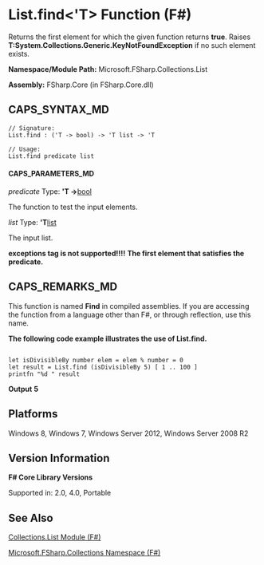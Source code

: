 # List.find<'T> Function (F#)

Returns the first element for which the given function returns **true**. Raises **T:System.Collections.Generic.KeyNotFoundException** if no such element exists.

**Namespace/Module Path:** Microsoft.FSharp.Collections.List

**Assembly:** FSharp.Core (in FSharp.Core.dll)


## CAPS_SYNTAX_MD

```
// Signature:
List.find : ('T -> bool) -> 'T list -> 'T

// Usage:
List.find predicate list
```

#### CAPS_PARAMETERS_MD
*predicate*
Type: **'T -&gt;**[bool](http://msdn.microsoft.com/en-us/library/89c0cf9c-49ce-4207-a3be-555851a67dd5)


The function to test the input elements.


*list*
Type: **'T**[list](http://msdn.microsoft.com/en-us/library/c627b668-477b-4409-91ed-06d7f1b3e4a7)


The input list.



**exceptions tag is not supported!!!!**
**The first element that satisfies the predicate.**
## CAPS_REMARKS_MD
This function is named **Find** in compiled assemblies. If you are accessing the function from a language other than F#, or through reflection, use this name.

**The following code example illustrates the use of List.find.**
```

let isDivisibleBy number elem = elem % number = 0
let result = List.find (isDivisibleBy 5) [ 1 .. 100 ]
printfn "%d " result
```

**Output**
**5**
## Platforms
Windows 8, Windows 7, Windows Server 2012, Windows Server 2008 R2


## Version Information
**F# Core Library Versions**

Supported in: 2.0, 4.0, Portable




## See Also
[Collections.List Module &#40;F&#35;&#41;](Collections.List+Module+%28F%23%29.md)

[Microsoft.FSharp.Collections Namespace &#40;F&#35;&#41;](Microsoft.FSharp.Collections+Namespace+%28F%23%29.md)

